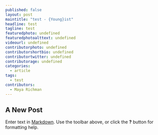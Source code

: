```yaml
---
published: false
layout: post
maintitle: "test - {Young}ist"
headline: test
tagline: test
featuredphoto: undefined
featuredphotoalttext: undefined
videourl: undefined
contributorphoto: undefined
contributorshortbio: undefined
contributortwitter: undefined
contributorage: undefined
categories: 
  - article
tags: 
  - test
contributors: 
  - Maya Richman
---
```


## A New Post

Enter text in [Markdown](http://daringfireball.net/projects/markdown/). Use the toolbar above, or click the **?** button for formatting help.
